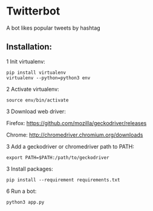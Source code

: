 # Twitterbot

A bot likes popular tweets by hashtag

## Installation:

1 Init virtualenv:

~~~~
pip install virtualenv
virtualenv --python=python3 env
~~~~

2 Activate virtualenv:

~~~~
source env/bin/activate
~~~~

3 Download web driver:

Firefox:  https://github.com/mozilla/geckodriver/releases

Chrome: http://chromedriver.chromium.org/downloads


3 Add a geckodriver or chromedriver path to PATH:

~~~~
export PATH=$PATH:/path/to/geckodriver
~~~~

3 Install packages:

~~~~
pip install --requirement requirements.txt

~~~~

6 Run a bot:

~~~~
python3 app.py
~~~~
